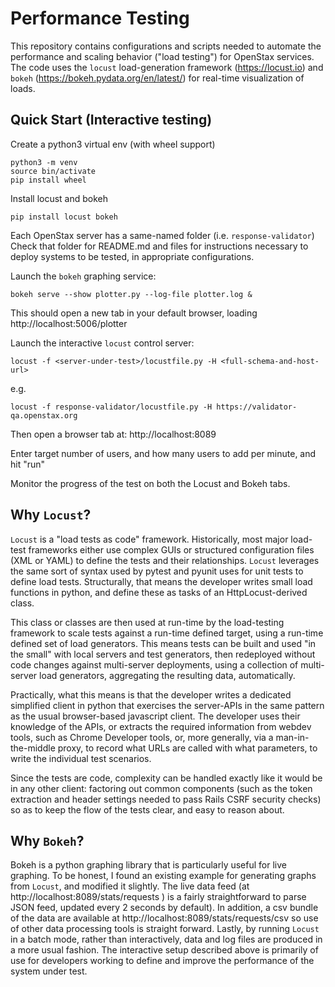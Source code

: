 # Performance Testing
This repository contains configurations and scripts needed to automate the
performance and scaling behavior ("load testing") for OpenStax services.  The
code uses the `locust` load-generation framework (https://locust.io) and
`bokeh` (https://bokeh.pydata.org/en/latest/) for real-time visualization of
loads.

## Quick Start (Interactive testing)

Create a python3 virtual env (with wheel support)
```
python3 -m venv
source bin/activate
pip install wheel
```
Install locust and bokeh
```
pip install locust bokeh
```

Each OpenStax server has a same-named folder (i.e. `response-validator`)
Check that folder for README.md and files for instructions necessary to
deploy systems to be tested, in appropriate configurations.

Launch the `bokeh` graphing service:
```
bokeh serve --show plotter.py --log-file plotter.log &
```

This should open a new tab in your default browser, loading http://localhost:5006/plotter

Launch the interactive `locust` control server:
```
locust -f <server-under-test>/locustfile.py -H <full-schema-and-host-url>
```
e.g.
```
locust -f response-validator/locustfile.py -H https://validator-qa.openstax.org
```

Then open a browser tab at: http://localhost:8089

Enter target number of users, and how many users to add per minute, and hit "run"

Monitor the progress of the test on both the Locust and Bokeh tabs.



## Why `Locust`?

`Locust` is a "load tests as code" framework. Historically, most major
load-test frameworks either use complex GUIs or structured configuration files
(XML or YAML) to define the tests and their relationships. `Locust` leverages
the same sort of syntax used by pytest and pyunit uses for unit tests to define
load tests. Structurally, that means the developer writes small load functions
in python, and define these as tasks of an HttpLocust-derived class.

This class or classes are then used at run-time by the load-testing framework
to scale tests against a run-time defined target, using a run-time defined set
of load generators. This means tests can be built and used "in the small" with
local servers and test generators, then redeployed without code changes against
multi-server deployments, using a collection of multi-server load generators,
aggregating the resulting data, automatically.

Practically, what this means is that the developer writes a dedicated
simplified client in python that exercises the server-APIs in the same pattern
as the usual browser-based javascript client. The developer uses their
knowledge of the APIs, or extracts the required information from webdev tools,
such as Chrome Developer tools, or, more generally, via a man-in-the-middle
proxy, to record what URLs are called with what parameters, to write the
individual test scenarios.

Since the tests are code, complexity can be handled exactly like it would be in
any other client: factoring out common components (such as the token extraction
and header settings needed to pass Rails CSRF security checks) so as to keep
the flow of the tests clear, and easy to reason about.


## Why `Bokeh`?

Bokeh is a python graphing library that is particularly useful for live
graphing. To be honest, I found an existing example for generating graphs from
`Locust`, and modified it slightly. The live data feed (at
http://localhost:8089/stats/requests ) is a fairly straightforward to parse JSON
feed, updated every 2 seconds by default). In addition, a csv bundle of the data
are available at http://localhost:8089/stats/requests/csv so use of other data
processing tools is straight forward. Lastly, by running `Locust` in a batch mode,
rather than interactively, data and log files are produced in a more usual fashion.
The interactive setup described above is primarily of use for developers working to 
define and improve the performance of the system under test.
